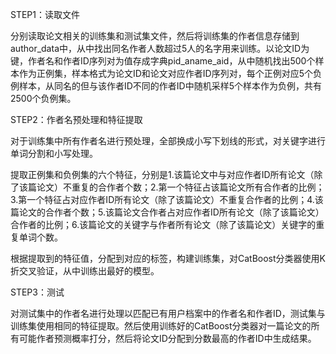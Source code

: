 STEP1：读取文件

分别读取论文相关的训练集和测试集文件，然后将训练集的作者信息存储到author_data中，从中找出同名作者人数超过5人的名字用来训练。以论文ID为键，作者名和作者ID序列对为值存成字典pid_aname_aid，从中随机找出500个样本作为正例集，样本格式为论文ID和论文对应作者ID序列对，每个正例对应5个负例样本，从同名的但与该作者ID不同的作者ID中随机采样5个样本作为负例，共有2500个负例集。

STEP2：作者名预处理和特征提取

对于训练集中所有作者名进行预处理，全部换成小写下划线的形式，对关键字进行单词分割和小写处理。

提取正例集和负例集的六个特征，分别是1.该篇论文中与对应作者ID所有论文（除了该篇论文）不重复的合作者个数；2.第一个特征占该篇论文所有合作者的比例；3.第一个特征占对应作者ID所有论文（除了该篇论文）不重复合作者的比例；4.该篇论文的合作者个数；5.该篇论文合作者占对应作者ID所有论文（除了该篇论文）合作者的比例；6.该篇论文的关键字与作者所有论文（除了该篇论文）关键字的重复单词个数。

根据提取到的特征值，分配到对应的标签，构建训练集，对CatBoost分类器使用K折交叉验证，从中训练出最好的模型。

STEP3：测试

对测试集中的作者名进行处理以匹配已有用户档案中的作者名和作者ID，测试集与训练集使用相同的特征提取。然后使用训练好的CatBoost分类器对一篇论文的所有可能作者预测概率打分，然后将论文ID分配到分数最高的作者ID中生成结果。